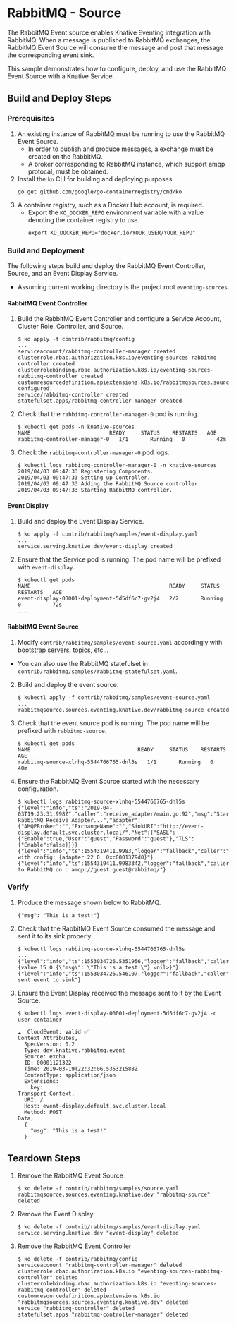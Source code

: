 # RabbitMQ - Source

The RabbitMQ Event source enables Knative Eventing integration with RabbitMQ. When a message is published to RabbitMQ exchanges, the RabbitMQ Event Source will consume the message and post that message the corresponding event sink.

This sample demonstrates how to configure, deploy, and use the RabbitMQ Event Source with a Knative Service.

## Build and Deploy Steps

### Prerequisites

1. An existing instance of RabbitMQ must be running to use the RabbitMQ
   Event Source.
   - In order to publish and produce messages, a exchange must be created on the
     RabbitMQ.
   - A broker corresponding to RabbitMQ instance, which support amqp protocal, must be obtained.
2. Install the `ko` CLI for building and deploying purposes.
   ```
   go get github.com/google/go-containerregistry/cmd/ko
   ```
3. A container registry, such as a Docker Hub account, is required.
   - Export the `KO_DOCKER_REPO` environment variable with a value denoting the
     container registry to use.
     ```
     export KO_DOCKER_REPO="docker.io/YOUR_USER/YOUR_REPO"
     ```

### Build and Deployment

The following steps build and deploy the RabbitMQ Event Controller, Source,
and an Event Display Service.

- Assuming current working directory is the project root `eventing-sources`.

#### RabbitMQ Event Controller

1. Build the RabbitMQ Event Controller and configure a Service Account,
   Cluster Role, Controller, and Source.
   ```
   $ ko apply -f contrib/rabbitmq/config
   ...
   serviceaccount/rabbitmq-controller-manager created
   clusterrole.rbac.authorization.k8s.io/eventing-sources-rabbitmq-controller created
   clusterrolebinding.rbac.authorization.k8s.io/eventing-sources-rabbitmq-controller created
   customresourcedefinition.apiextensions.k8s.io/rabbitmqsources.sources.eventing.knative.dev configured
   service/rabbitmq-controller created
   statefulset.apps/rabbitmq-controller-manager created
   ```
2. Check that the `rabbitmq-controller-manager-0` pod is running.
   ```
   $ kubectl get pods -n knative-sources
   NAME                         READY     STATUS    RESTARTS   AGE
   rabbitmq-controller-manager-0   1/1       Running   0          42m
   ```
3. Check the `rabbitmq-controller-manager-0` pod logs.
   ```
   $ kubectl logs rabbitmq-controller-manager-0 -n knative-sources
   2019/04/03 09:47:33 Registering Components.
   2019/04/03 09:47:33 Setting up Controller.
   2019/04/03 09:47:33 Adding the RabbitMQ Source controller.
   2019/04/03 09:47:33 Starting RabbitMQ controller.
   ```

#### Event Display

1. Build and deploy the Event Display Service.
   ```
   $ ko apply -f contrib/rabbitmq/samples/event-display.yaml
   ...
   service.serving.knative.dev/event-display created
   ```
2. Ensure that the Service pod is running. The pod name will be prefixed with
   `event-display`.
   ```
   $ kubectl get pods
   NAME                                            READY     STATUS    RESTARTS   AGE
   event-display-00001-deployment-5d5df6c7-gv2j4   2/2       Running   0          72s
   ...
   ```

#### RabbitMQ Event Source

1. Modify `contrib/rabbitmq/samples/event-source.yaml` accordingly with bootstrap
   servers, topics, etc...
  - You can also use the RabbitMQ statefulset in `contrib/rabbitmq/samples/rabbitmq-statefulset.yaml`.
2. Build and deploy the event source.
   ```
   $ kubectl apply -f contrib/rabbitmq/samples/event-source.yaml
   ...
   rabbitmqsource.sources.eventing.knative.dev/rabbitmq-source created
   ```
3. Check that the event source pod is running. The pod name will be prefixed
   with `rabbitmq-source`.
   ```
   $ kubectl get pods
   NAME                                  READY     STATUS    RESTARTS   AGE
   rabbitmq-source-xlnhq-5544766765-dnl5s   1/1       Running   0          40m
   ```
4. Ensure the RabbitMQ Event Source started with the necessary
   configuration.
   ```
   $ kubectl logs rabbitmq-source-xlnhq-5544766765-dnl5s
   {"level":"info","ts":"2019-04-03T19:23:31.998Z","caller":"receive_adapter/main.go:92","msg":"Starting RabbitMQ Receive Adapter...","adapter":{"AMQPBroker":"","ExchangeName":"","SinkURI":"http://event-display.default.svc.cluster.local/","Net":{"SASL":{"Enable":true,"User":"guest","Password":"guest"},"TLS":{"Enable":false}}}}
   {"level":"info","ts":1554319411.9983,"logger":"fallback","caller":"adapter/adapter.go:91","msg":"Starting with config: {adapter 22 0  0xc0001379d0}"}
   {"level":"info","ts":1554319411.9983342,"logger":"fallback","caller":"adapter/adapter.go:101","msg":"Connecting to RabbitMQ on : amqp://guest:guest@rabbitmq/"}
   ```

### Verify

1. Produce the message shown below to RabbitMQ.
   ```
   {"msg": "This is a test!"}
   ```
2. Check that the RabbitMQ Event Source consumed the message and sent it to
   its sink properly.
   ```
   $ kubectl logs rabbitmq-source-xlnhq-5544766765-dnl5s
   ...
   {"level":"info","ts":1553034726.5351956,"logger":"fallback","caller":"adapter/adapter.go:121","msg":"Received: {value 15 0 {\"msg\": \"This is a test!\"} <nil>}"}
   {"level":"info","ts":1553034726.546107,"logger":"fallback","caller":"adapter/adapter.go:154","msg":"Successfully sent event to sink"}
   ```
3. Ensure the Event Display received the message sent to it by the Event Source.

   ```
   $ kubectl logs event-display-00001-deployment-5d5df6c7-gv2j4 -c user-container

   ☁️  CloudEvent: valid ✅
   Context Attributes,
     SpecVersion: 0.2
     Type: dev.knative.rabbitmq.event
     Source: excha
     ID: 00001121322
     Time: 2019-03-19T22:32:06.535321588Z
     ContentType: application/json
     Extensions:
       key:
   Transport Context,
     URI: /
     Host: event-display.default.svc.cluster.local
     Method: POST
   Data,
     {
       "msg": "This is a test!"
     }
   ```

## Teardown Steps

1. Remove the RabbitMQ Event Source
   ```
   $ ko delete -f contrib/rabbitmq/samples/source.yaml
   rabbitmqsource.sources.eventing.knative.dev "rabbitmq-source" deleted
   ```
2. Remove the Event Display
   ```
   $ ko delete -f contrib/rabbitmq/samples/event-display.yaml
   service.serving.knative.dev "event-display" deleted
   ```
3. Remove the RabbitMQ Event Controller
   ```
   $ ko delete -f contrib/rabbitmq/config
   serviceaccount "rabbitmq-controller-manager" deleted
   clusterrole.rbac.authorization.k8s.io "eventing-sources-rabbitmq-controller" deleted
   clusterrolebinding.rbac.authorization.k8s.io "eventing-sources-rabbitmq-controller" deleted
   customresourcedefinition.apiextensions.k8s.io "rabbitmqsources.sources.eventing.knative.dev" deleted
   service "rabbitmq-controller" deleted
   statefulset.apps "rabbitmq-controller-manager" deleted
   ```
